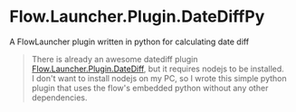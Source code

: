 # Flow.Launcher.Plugin.DateDiffPy
A FlowLauncher plugin written in python for calculating date diff

> There is already an awesome datediff plugin [Flow.Launcher.Plugin.DateDiff](https://github.com/LeoDupont/Flow.Launcher.Plugin.DateDiff), but it requires nodejs to be installed.<br>I don't want to install nodejs on my PC, so I wrote this simple python plugin that uses the flow's embedded python without any other dependencies.